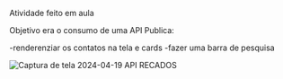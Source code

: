 Atividade feito em aula 



Objetivo era o consumo de uma API Publica:



-renderenziar os contatos na tela e cards 
-fazer uma barra de pesquisa 



![Captura de tela 2024-04-19 API RECADOS](https://github.com/Crrissss/live_code/assets/143099450/57d1d4e9-702f-4447-b676-260f66c88967)
